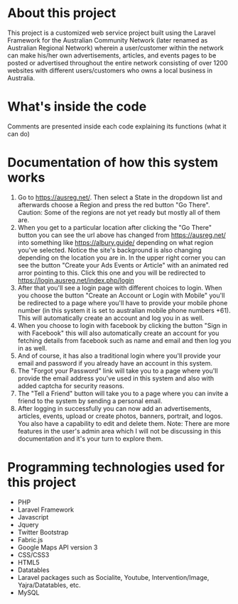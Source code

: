 # About this project
This project is a customized web service project built using the Laravel Framework for the Australian Community Network (later renamed as Australian Regional Network) wherein a user/customer within the network can make his/her own advertisements, articles, and events pages to be posted or advertised throughout the entire network consisting of over 1200 websites with different users/customers who owns a local business in Australia.

# What's inside the code
Comments are presented inside each code explaining its functions (what it can do)

# Documentation of how this system works
1. Go to https://ausreg.net/. Then select a State in the dropdown list and afterwards choose a Region and press the red button "Go There". Caution: Some of the regions are not yet ready but mostly all of them are. 
2. When you get to a particular location after clicking the "Go There" button you can see the url above has changed from https://ausreg.net/ into something like https://albury.guide/ depending on what region you've selected. Notice the site's background is also changing depending on the location you are in. In the upper right corner you can see the button "Create your Ads Events or Article" with an animated red arror pointing to this. Click this one and you will be redirected to https://login.ausreg.net/index.php/login
3. After that you'll see a login page with different choices to login. When you choose the button "Create an Account or Login with Mobile" you'll be redirected to a page where you'll have to provide your mobile phone number (in this system it is set to australian mobile phone numbers +61). This will automatically create an account and log you in as well.
4. When you choose to login with facebook by clicking the button "Sign in with Facebook" this will also automatically create an account for you fetching details from facebook such as name and email and then log you in as well.
5. And of course, it has also a traditional login where you'll provide your email and password if you already have an account in this system. 
6. The "Forgot your Password" link will take you to a page where you'll provide the email address you've used in this system and also with added captcha for security reasons.
7. The "Tell a Friend" button will take you to a page where you can invite a friend to the system by sending a personal email. 
8. After logging in successfully you can now add an advertisements, articles, events, upload or create photos, banners, portrait, and logos. You also have a capability to edit and  delete them. Note: There are more features in the user's admin area which I will not be discussing in this documentation and it's your turn to explore them.

# Programming technologies used for this project

* PHP
* Laravel Framework
* Javascript
* Jquery
* Twitter Bootstrap
* Fabric.js
* Google Maps API version 3
* CSS/CSS3
* HTML5
* Datatables
* Laravel packages such as Socialite, Youtube, Intervention/Image, Yajra/Datatables, etc.
* MySQL
